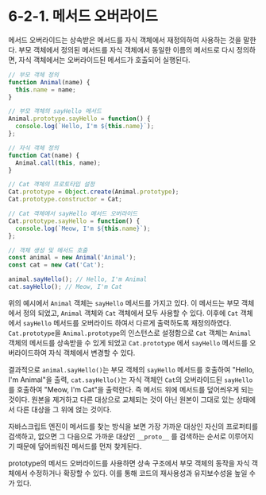 # 6-2-1. 메서드 오버라이드
메서드 오버라이드는 상속받은 메서드를 자식 객체에서 재정의하여 사용하는 것을 말한다. 부모 객체에서 정의된 메서드를 자식 객체에서 동일한 이름의 메서드로 다시 정의하면, 자식 객체에서는 오버라이드된 메서드가 호출되어 실행된다. 

```js
// 부모 객체 정의
function Animal(name) {
  this.name = name;
}

// 부모 객체의 sayHello 메서드
Animal.prototype.sayHello = function() {
  console.log(`Hello, I'm ${this.name}`);
};

// 자식 객체 정의
function Cat(name) {
  Animal.call(this, name);
}

// Cat 객체의 프로토타입 설정
Cat.prototype = Object.create(Animal.prototype);
Cat.prototype.constructor = Cat;

// Cat 객체에서 sayHello 메서드 오버라이드
Cat.prototype.sayHello = function() {
  console.log(`Meow, I'm ${this.name}`);
};

// 객체 생성 및 메서드 호출
const animal = new Animal('Animal');
const cat = new Cat('Cat');

animal.sayHello(); // Hello, I'm Animal
cat.sayHello(); // Meow, I'm Cat

```

위의 예시에서 `Animal` 객체는 `sayHello` 메서드를 가지고 있다. 이 메서드는 부모 객체에서 정의 되었고, `Animal` 객체와 `Cat` 객체에서 모두 사용할 수 있다. 이후에 `Cat` 객체에서 `sayHello` 메서드를 오버라이드 하여서 다르게 출력하도록 재정의하였다. `Cat.prototype`을 `Animal.prototype`의 인스턴스로 설정함으로 `Cat` 객체는 `Animal` 객체의 메서드를 상속받을 수 있게 되었고 `Cat.prototype` 에서 `sayHello` 메서드를 오버라이드하여 자식 객체에서 변경할 수 있다. 


결과적으로 `animal.sayHello()`는 부모 객체의 `sayHello` 메서드를 호출하여 "Hello, I'm Animal"을 출력, `cat.sayHello()`는 자식 객체인 `Cat`의 오버라이드된 `sayHello`를 호출하여 "Meow, I'm Cat"을 출력한다. 즉 메서드 위에 메서드를 덮어씌우게 되는 것이다. 원본을 제거하고 다른 대상으로 교체되는 것이 아닌 원본이 그대로 있는 상태에서 다른 대상을 그 위에 얹는 것이다. 

자바스크립트 엔진이 메서드를 찾는 방식을 보면 가장 가까운 대상인 자신의 프로퍼티를 검색하고, 없으면 그 다음으로 가까운 대상인 `__proto__` 를 검색하는 순서로 이루어지기 때문에 덮어씌워진 메서드를 먼저 찾게된다. 

prototype의 메서드 오버라이드를 사용하면 상속 구조에서 부모 객체의 동작을 자식 객체에서 수정하거나 확장할 수 있다. 이를 통해 코드의 재사용성과 유지보수성을 높일 수가 있다. 
